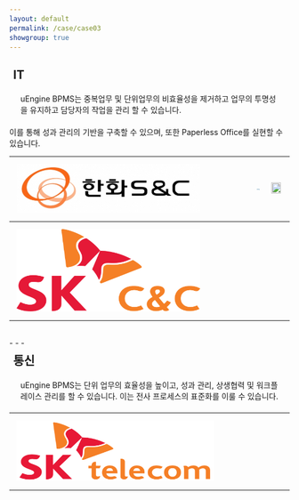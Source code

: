```yaml
---
layout: default
permalink: /case/case03
showgroup: true
---
```


<style>
table {
    width: 100%;
    text-align: left;
    table-layout: fixed;
}
th, td {
    word-wrap: break-word;
    width: 100%;
    max-height: 111.2px;
    padding: 10px;
}

@media screen and (max-width: 750px) {
    tbody, thead { float: left; }
    thead { min-width: 120px }
    td,th { display: block }
}

.autoResizeImage {
    width: 80%;
    height: 80%;
}
</style>

<h2 style="margin-left: 7px;">IT</h2>
<p style="margin:20px;"> uEngine BPMS는 중복업무 및 단위업무의 비효율성을 제거하고 업무의 투명성을 유지하고 담당자의 작업을 관리 할 수 있습니다.  
   
이를 통해 성과 관리의 기반을 구축할 수 있으며, 또한 Paperless Office를 실현할 수 있습니다. </p>

<table>
    <tr>
        <th><img class="autoResizeImage" src='../assets/img/case/case03/hanhwa.png' style="margin: 3px; max-height: 87px;"></th>
        <th><img class="autoResizeImage" src='../assets/img/case/case03/posco.png' style="margin: 3px; max-height: 195px;"></th>
         <th><img class="autoResizeImage" src='../assets/img/case/case03/unionnec.png' style="margin: 3px; max-height: 148px;"></th>
    </tr>
    <tr>
        <th><img class="autoResizeImage" src='../assets/img/case/case03/skcc.png' style="margin: 3px; max-height: 148px;"></th>  
        <th></th>
        <th></th>
    </tr>
</table>

<br>
- - -       
<br>   


<h2 style="margin-left: 7px; margin-top: 7px;">통신</h2>
<p style="margin:20px;">uEngine BPMS는 단위 업무의 효율성을 높이고, 성과 관리, 상생협력 및 워크플레이스 관리를 할 수 있습니다.    
이는 전사 프로세스의 표준화를 이룰 수 있습니다. </p>   
  <table>
    <tr>
      <th><img class="autoResizeImage" src='../assets/img/case/case03/skt.png' style="margin: 3px; max-height: 109px;"></th>
        <th></th>
        <th></th>
    </tr>

  </table>
